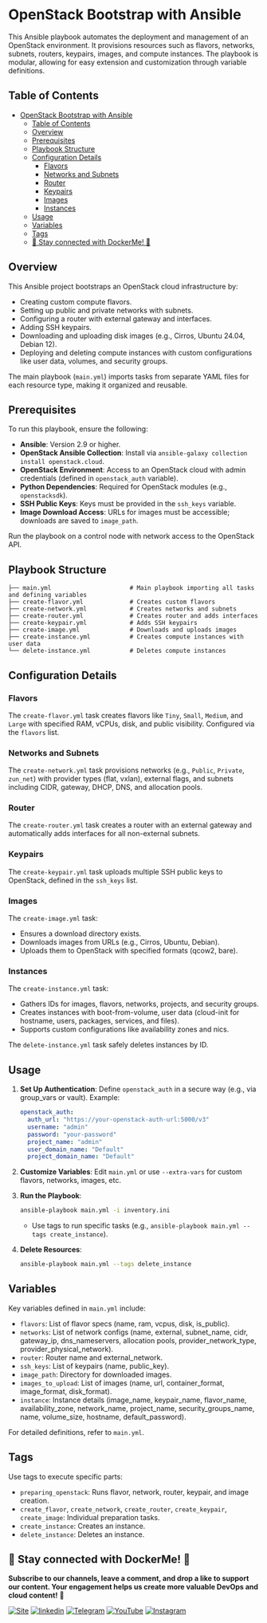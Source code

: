 # OpenStack Bootstrap with Ansible

This Ansible playbook automates the deployment and management of an OpenStack environment. It provisions resources such as flavors, networks, subnets, routers, keypairs, images, and compute instances. The playbook is modular, allowing for easy extension and customization through variable definitions.

## Table of Contents
- [OpenStack Bootstrap with Ansible](#openstack-bootstrap-with-ansible)
  - [Table of Contents](#table-of-contents)
  - [Overview](#overview)
  - [Prerequisites](#prerequisites)
  - [Playbook Structure](#playbook-structure)
  - [Configuration Details](#configuration-details)
    - [Flavors](#flavors)
    - [Networks and Subnets](#networks-and-subnets)
    - [Router](#router)
    - [Keypairs](#keypairs)
    - [Images](#images)
    - [Instances](#instances)
  - [Usage](#usage)
  - [Variables](#variables)
  - [Tags](#tags)
  - [🔗 Stay connected with DockerMe! 🚀](#-stay-connected-with-dockerme-)

## Overview
This Ansible project bootstraps an OpenStack cloud infrastructure by:
- Creating custom compute flavors.
- Setting up public and private networks with subnets.
- Configuring a router with external gateway and interfaces.
- Adding SSH keypairs.
- Downloading and uploading disk images (e.g., Cirros, Ubuntu 24.04, Debian 12).
- Deploying and deleting compute instances with custom configurations like user data, volumes, and security groups.

The main playbook (`main.yml`) imports tasks from separate YAML files for each resource type, making it organized and reusable.

## Prerequisites
To run this playbook, ensure the following:
- **Ansible**: Version 2.9 or higher.
- **OpenStack Ansible Collection**: Install via `ansible-galaxy collection install openstack.cloud`.
- **OpenStack Environment**: Access to an OpenStack cloud with admin credentials (defined in `openstack_auth` variable).
- **Python Dependencies**: Required for OpenStack modules (e.g., `openstacksdk`).
- **SSH Public Keys**: Keys must be provided in the `ssh_keys` variable.
- **Image Download Access**: URLs for images must be accessible; downloads are saved to `image_path`.

Run the playbook on a control node with network access to the OpenStack API.

## Playbook Structure
```
├── main.yml                      # Main playbook importing all tasks and defining variables
├── create-flavor.yml             # Creates custom flavors
├── create-network.yml            # Creates networks and subnets
├── create-router.yml             # Creates router and adds interfaces
├── create-keypair.yml            # Adds SSH keypairs
├── create-image.yml              # Downloads and uploads images
├── create-instance.yml           # Creates compute instances with user data
└── delete-instance.yml           # Deletes compute instances
```

## Configuration Details

### Flavors
The `create-flavor.yml` task creates flavors like `Tiny`, `Small`, `Medium`, and `Large` with specified RAM, vCPUs, disk, and public visibility. Configured via the `flavors` list.

### Networks and Subnets
The `create-network.yml` task provisions networks (e.g., `Public`, `Private`, `zun_net`) with provider types (flat, vxlan), external flags, and subnets including CIDR, gateway, DHCP, DNS, and allocation pools.

### Router
The `create-router.yml` task creates a router with an external gateway and automatically adds interfaces for all non-external subnets.

### Keypairs
The `create-keypair.yml` task uploads multiple SSH public keys to OpenStack, defined in the `ssh_keys` list.

### Images
The `create-image.yml` task:
- Ensures a download directory exists.
- Downloads images from URLs (e.g., Cirros, Ubuntu, Debian).
- Uploads them to OpenStack with specified formats (qcow2, bare).

### Instances
The `create-instance.yml` task:
- Gathers IDs for images, flavors, networks, projects, and security groups.
- Creates instances with boot-from-volume, user data (cloud-init for hostname, users, packages, services, and files).
- Supports custom configurations like availability zones and nics.

The `delete-instance.yml` task safely deletes instances by ID.

## Usage
1. **Set Up Authentication**:
   Define `openstack_auth` in a secure way (e.g., via group_vars or vault). Example:
   ```yaml
   openstack_auth:
     auth_url: "https://your-openstack-auth-url:5000/v3"
     username: "admin"
     password: "your-password"
     project_name: "admin"
     user_domain_name: "Default"
     project_domain_name: "Default"
   ```

2. **Customize Variables**:
   Edit `main.yml` or use `--extra-vars` for custom flavors, networks, images, etc.

3. **Run the Playbook**:
   ```bash
   ansible-playbook main.yml -i inventory.ini
   ```
   - Use tags to run specific tasks (e.g., `ansible-playbook main.yml --tags create_instance`).

4. **Delete Resources**:
   ```bash
   ansible-playbook main.yml --tags delete_instance
   ```

## Variables
Key variables defined in `main.yml` include:
- `flavors`: List of flavor specs (name, ram, vcpus, disk, is_public).
- `networks`: List of network configs (name, external, subnet_name, cidr, gateway_ip, dns_nameservers, allocation pools, provider_network_type, provider_physical_network).
- `router`: Router name and external_network.
- `ssh_keys`: List of keypairs (name, public_key).
- `image_path`: Directory for downloaded images.
- `images_to_upload`: List of images (name, url, container_format, image_format, disk_format).
- `instance`: Instance details (image_name, keypair_name, flavor_name, availability_zone, network_name, project_name, security_groups_name, name, volume_size, hostname, default_password).

For detailed definitions, refer to `main.yml`.

## Tags
Use tags to execute specific parts:
- `preparing_openstack`: Runs flavor, network, router, keypair, and image creation.
- `create_flavor`, `create_network`, `create_router`, `create_keypair`, `create_image`: Individual preparation tasks.
- `create_instance`: Creates an instance.
- `delete_instance`: Deletes an instance.

## 🔗 Stay connected with DockerMe! 🚀

**Subscribe to our channels, leave a comment, and drop a like to support our content. Your engagement helps us create more valuable DevOps and cloud content!** 🙌

[![Site](https://img.shields.io/badge/Dockerme.ir-0A66C2?style=for-the-badge&logo=docker&logoColor=white)](https://dockerme.ir/) [![linkedin](https://img.shields.io/badge/linkedin-0A66C2?style=for-the-badge&logo=linkedin&logoColor=white)](https://www.linkedin.com/in/ahmad-rafiee/) [![Telegram](https://img.shields.io/badge/telegram-0A66C2?style=for-the-badge&logo=telegram&logoColor=white)](https://t.me/dockerme) [![YouTube](https://img.shields.io/badge/youtube-FF0000?style=for-the-badge&logo=youtube&logoColor=white)](https://youtube.com/@dockerme) [![Instagram](https://img.shields.io/badge/instagram-FF0000?style=for-the-badge&logo=instagram&logoColor=white)](https://instagram.com/dockerme)
